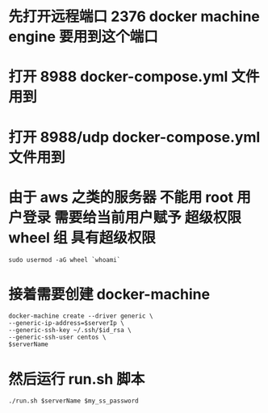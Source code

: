 
# 先打开远程端口  2376  docker machine engine 要用到这个端口

# 打开 8988  docker-compose.yml 文件用到
# 打开 8988/udp  docker-compose.yml 文件用到

# 由于 aws 之类的服务器 不能用 root 用户登录 需要给当前用户赋予 超级权限 wheel 组 具有超级权限

    sudo usermod -aG wheel `whoami`

# 接着需要创建 docker-machine 

    docker-machine create --driver generic \
    --generic-ip-address=$serverIp \
    --generic-ssh-key ~/.ssh/$id_rsa \
    --generic-ssh-user centos \
    $serverName

# 然后运行 run.sh 脚本

    ./run.sh $serverName $my_ss_password


